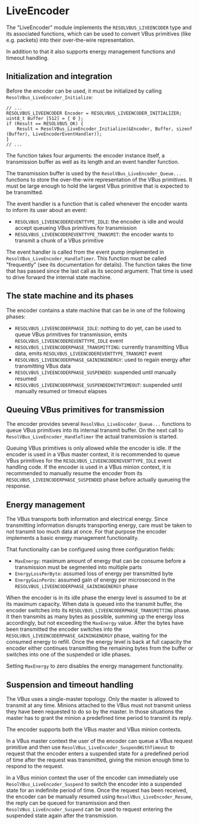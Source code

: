 # LiveEncoder

The "LiveEncoder" module implements the `RESOLVBUS_LIVEENCODER` type and its associated functions, which can be used to convert VBus primitives (like e.g. packets) into their over-the-wire representation.

In addition to that it also supports energy management functions and timeout handling.


## Initialization and integration

Before the encoder can be used, it must be initialized by calling `ResolVBus_LiveEncoder_Initialize`:

```
// ...
RESOLVBUS_LIVEENCODER Encoder = RESOLVBUS_LIVEENCODER_INITIALIZER;
uint8_t Buffer [512] = { 0 };
if (Result == RESOLVBUS_OK) {
    Result = ResolVBus_LiveEncoder_Initialize(&Encoder, Buffer, sizeof (Buffer), LiveEncoderEventHandler));
}
// ...
```

The function takes four arguments: the encoder instance itself, a transmission buffer as well as its length and an event handler function.

The transmission buffer is used by the `ResolVBus_LiveEncoder_Queue...` functions to store the over-the-wire representation of the VBus primitives. It must be large enough to hold the largest VBus primitive that is expected to be transmitted.

The event handler is a function that is called whenever the encoder wants to inform its user about an event:

- `RESOLVBUS_LIVEENCODEREVENTTYPE_IDLE`: the encoder is idle and would accept queueing VBus primitives for transmission
- `RESOLVBUS_LIVEENCODEREVENTTYPE_TRANSMIT`: the encoder wants to transmit a chunk of a VBus primitive

The event handler is called from the event pump implemented in `ResolVBus_LiveEncoder_HandleTimer`. This function must be called "frequently" (see its documentation for details). The function takes the time that has passed since the last call as its second argument. That time is used to drive forward the internal state machine.


## The state machine and its phases

The encoder contains a state machine that can be in one of the following phases:

- `RESOLVBUS_LIVEENCODERPHASE_IDLE`: nothing to do yet, can be used to queue VBus primitives for transmission, emits `RESOLVBUS_LIVEENCODEREVENTTYPE_IDLE` event
- `RESOLVBUS_LIVEENCODERPHASE_TRANSMITTING`: currently transmitting VBus data, emits `RESOLVBUS_LIVEENCODEREVENTTYPE_TRANSMIT` event
- `RESOLVBUS_LIVEENCODERPHASE_GAININGENERGY`: used to regain energy after transmitting VBus data
- `RESOLVBUS_LIVEENCODERPHASE_SUSPENDED`: suspended until manually resumed
- `RESOLVBUS_LIVEENCODERPHASE_SUSPENDEDWITHTIMEOUT`: suspended until manually resumed or timeout elapses


## Queuing VBus primitives for transmission

The encoder provides several `ResolVBus_LiveEncoder_Queue...` functions to queue VBus primitives into its internal transmit buffer. On the next call to `ResolVBus_LiveEncoder_HandleTimer` the actual transmission is started.

Queuing VBus primitives is only allowed while the encoder is idle. If the encoder is used in a VBus master context, it is recommended to queue VBus primitives for the `RESOLVBUS_LIVEENCODEREVENTTYPE_IDLE` event handling code. If the encoder is used in a VBus minion context, it is recommended to manually resume the encoder from its `RESOLVBUS_LIVEENCODERPHASE_SUSPENDED` phase before actually queueing the response.


## Energy management

The VBus transports both information and electrical energy. Since transmitting information disrupts transporting energy, care must be taken to not transmit too much data at once. For that purpose the encoder implements a basic energy management functionality.

That functionality can be configured using three configuration fields:

- `MaxEnergy`: maximum amount of energy that can be consume before a transmission must be segmented into multiple parts
- `EnergyLossPerByte`: assumed loss of energy per transmitted byte
- `EnergyGainPerUs`: assumed gain of energy per microsecond in the `RESOLVBUS_LIVEENCODERPHASE_GAININGENERGY` phase

When the encoder is in its idle phase the energy level is assumed to be at its maximum capacity. When data is queued into the transmit buffer, the encoder switches into its `RESOLVBUS_LIVEENCODERPHASE_TRANSMITTING` phase. It then transmits as many bytes as possible, summing up the energy loss accordingly, but not exceeding the `MaxEnergy` value. After the bytes have been transmitted the encoder switches into the `RESOLVBUS_LIVEENCODERPHASE_GAININGENERGY` phase, waiting for the consumed energy to refill. Once the energy level is back at full capacity the encoder either continues transmitting the remaining bytes from the buffer or switches into one of the suspended or idle phases.

Setting `MaxEnergy` to zero disables the energy management functionality.


## Suspension and timeout handling

The VBus uses a single-master topology. Only the master is allowed to transmit at any time. Minions attached to the VBus must not transmit unless they have been requested to do so by the master. In those situations the master has to grant the minion a predefined time period to transmit its reply.

The encoder supports both the VBus master and VBus minion contexts.

In a VBus master context the user of the encoder can queue a VBus request primitive and then use `ResolVBus_LiveEncoder_SuspendWithTimeout` to request that the encoder enters a suspended state for a predefined period of time after the request was transmitted, giving the minion enough time to respond to the request.

In a VBus minion context the user of the encoder can immediately use `ResolVBus_LiveEncoder_Suspend` to switch the encoder into a suspended state for an indefinite period of time. Once the request has been received, the encoder can be manually resumed using `ResolVBus_LiveEncoder_Resume`, the reply can be queued for transmission and then `ResolVBus_LiveEncoder_Suspend` can be used to request entering the suspended state again after the transmission.
